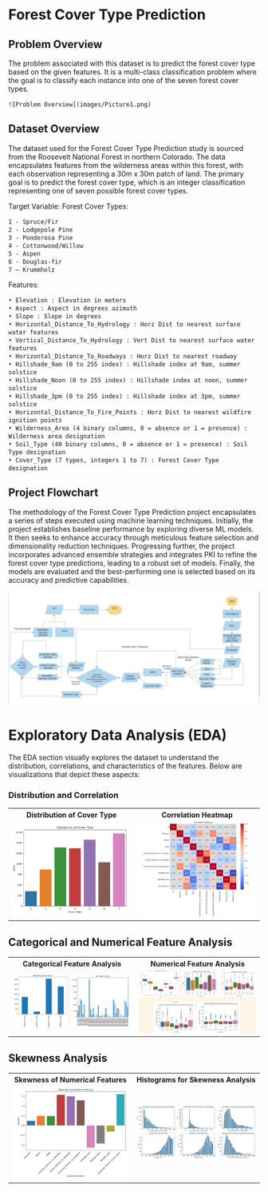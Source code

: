 # Forest Cover Type Prediction

## Problem Overview

The problem associated with this dataset is to predict the forest cover type based on the given features. It is a multi-class classification problem where the goal is to classify each instance into one of the seven forest cover types.
```
![Problem Overview](images/Picture1.png)
```

## Dataset Overview

The dataset used for the Forest Cover Type Prediction study is sourced from the Roosevelt National Forest in northern Colorado. The data encapsulates features from the wilderness areas within this forest, with each observation representing a 30m x 30m patch of land. The primary goal is to predict the forest cover type, which is an integer classification representing one of seven possible forest cover types.

Target Variable: Forest Cover Types:
```
1 - Spruce/Fir
2 - Lodgepole Pine
3 - Ponderosa Pine
4 - Cottonwood/Willow
5 - Aspen
6 - Douglas-fir
7 – Krummholz
```
Features:
```
• Elevation : Elevation in meters
• Aspect : Aspect in degrees azimuth
• Slope : Slope in degrees
• Horizontal_Distance_To_Hydrology : Horz Dist to nearest surface water features
• Vertical_Distance_To_Hydrology : Vert Dist to nearest surface water features
• Horizontal_Distance_To_Roadways : Horz Dist to nearest roadway
• Hillshade_9am (0 to 255 index) : Hillshade index at 9am, summer solstice
• Hillshade_Noon (0 to 255 index) : Hillshade index at noon, summer solstice
• Hillshade_3pm (0 to 255 index) : Hillshade index at 3pm, summer solstice
• Horizontal_Distance_To_Fire_Points : Horz Dist to nearest wildfire ignition points
• Wilderness_Area (4 binary columns, 0 = absence or 1 = presence) : Wilderness area designation
• Soil_Type (40 binary columns, 0 = absence or 1 = presence) : Soil Type designation
• Cover_Type (7 types, integers 1 to 7) : Forest Cover Type designation
```

## Project Flowchart

The methodology of the Forest Cover Type Prediction project encapsulates a series of steps executed using machine learning techniques. Initially, the project establishes baseline performance by exploring diverse ML models. It then seeks to enhance accuracy through meticulous feature selection and dimensionality reduction techniques. Progressing further, the project incorporates advanced ensemble strategies and integrates PKI to refine the forest cover type predictions, leading to a robust set of models. Finally, the models are evaluated and the best-performing one is selected based on its accuracy and predictive capabilities.

![Project Flowchart](images/Picture2.png)

# Exploratory Data Analysis (EDA)

The EDA section visually explores the dataset to understand the distribution, correlations, and characteristics of the features. Below are visualizations that depict these aspects:

### Distribution and Correlation

<table>
<tr>
  <th>Distribution of Cover Type</th>
  <th>Correlation Heatmap</th>
</tr>
<tr>
  <td><img src="images/Picture3.png" alt="Distribution of Cover Type" width="600"/></td>
  <td><img src="images/Picture4.png" alt="Correlation Heatmap" width="600"/></td>
</tr>
</table>

## Categorical and Numerical Feature Analysis

<table>
<tr>
  <th>Categorical Feature Analysis</th>
  <th>Numerical Feature Analysis</th>
</tr>
<tr>
  <td><img src="images/Picture5.png" alt="Categorical Feature Analysis" width="600"/></td>
  <td><img src="images/Picture6.png" alt="Numerical Feature Analysis" width="600"/></td>
</tr>
</table>

## Skewness Analysis

<table>
<tr>
  <th>Skewness of Numerical Features</th>
  <th>Histograms for Skewness Analysis</th>
</tr>
<tr>
  <td><img src="images/Picture7.png" alt="Skewness Analysis" width="600"/></td>
  <td><img src="images/Picture8.png" alt="Histograms for Skewness Analysis" width="600"/></td>
</tr>
</table>




